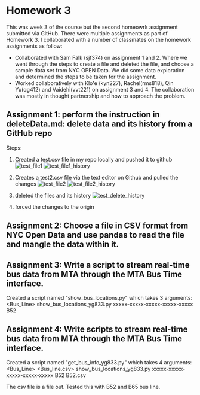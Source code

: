 # Homework 3

This was week 3 of the course but the second homeowrk assignment submitted via GitHub.
There were multiple assignments as part of Homework 3. I collaborated with a number of classmates on the homework assignments as follow:
 * Collaborated with Sam Falk (sjf374) on assignment 1 and 2. Where we went through the steps to create a file and deleted the file, and choose a sample data set from NYC OPEN Data. We did some data exploration and determined the steps to be taken for the assignment. 
 * Worked collaboratively with Klo'e (kyn227), Rachel(rms818), Qin Yu(qg412) and Vaidehi(vvt221) on assignment 3 and 4. The collaboration was mostly in thought partnership and how to approach the problem. 

## Assignment 1: perform the instruction in deleteData.md: delete data and its history from a GitHub repo
Steps:
1) Created a test.csv file in my repo locally and pushed it to github
![test_file1](../HW2_yg833/screenshots/testcsv.PNG)
![test_file1_history](../HW2_yg833/screenshots/testcsv_history.PNG)

2) Creates a test2.csv file via the text editor on Github and pulled the changes
![test_file2](../HW2_yg833/screenshots/test2csv.PNG)
![test_file2_history](../HW2_yg833/screenshots/test2csv_history.PNG)

3) deleted the files and its history
![test_delete_history](../HW2_yg833/screenshots/postDeleingTestcsv.PNG)

4) forced the changes to the origin

## Assignment 2: Choose a file in CSV format from NYC Open Data and use pandas to read the file and mangle the data within it.

## Assignment 3: Write a script to stream real-time bus data from MTA through the MTA Bus Time interface. 
Created a script named "show_bus_locations.py" which takes 3 arguments:
<py script name> <API Key> <Bus_Line>
show_bus_locations_yg833.py xxxxx-xxxxx-xxxxx-xxxxx-xxxxx B52

## Assignment 4: Write scripts to stream real-time bus data from MTA through the MTA Bus Time interface. 
Created a script named "get_bus_info_yg833.py" which takes 4 arguments:
<py script name> <API Key> <Bus_Line> <Bus_line.csv>
show_bus_locations_yg833.py xxxxx-xxxxx-xxxxx-xxxxx-xxxxx B52 B52.csv

The csv file is a file out. Tested this with B52 and B65 bus line.
